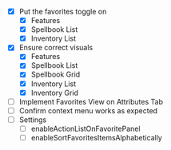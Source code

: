 - [x] Put the favorites toggle on
  - [x] Features
  - [x] Spellbook List
  - [x] Inventory List
- [x] Ensure correct visuals
  - [x] Features
  - [x] Spellbook List
  - [x] Spellbook Grid
  - [x] Inventory List
  - [x] Inventory Grid
- [ ] Implement Favorites View on Attributes Tab
- [ ] Confirm context menu works as expected
- [ ] Settings
  - [ ] enableActionListOnFavoritePanel
  - [ ] enableSortFavoritesItemsAlphabetically